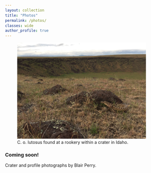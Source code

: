 ```yaml
---
layout: collection
title: "Photos"
permalink: /photos/
classes: wide
author_profile: true
---
```


<figure class="half">
    <a href="/images/craterlutosus.jpg"><img src="/images/craterlutosus.jpg"></a>
    <figcaption>C. o. lutosus found at a rookery within a crater in Idaho.</figcaption>
</figure>

### Coming soon!  
  
  Crater and profile photographs by Blair Perry.
